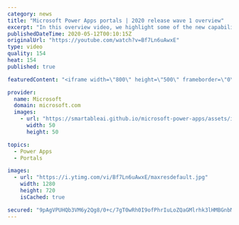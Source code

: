 ```yaml
---
category: news
title: "Microsoft Power Apps portals | 2020 release wave 1 overview"
excerpt: "In this overview video, we highlight some of the new capabilities included in the latest update to Microsoft Power Apps portals.     Here are the capabilities covered:   •    Power BI integration, so you can quickly add Power BI reports, tables, and dashboards to your portals without coding.  •    Themes"
publishedDateTime: 2020-05-12T00:10:15Z
originalUrl: "https://youtube.com/watch?v=Bf7Ln6uAwxE"
type: video
quality: 154
heat: 154
published: true

featuredContent: "<iframe width=\"800\" height=\"500\" frameborder=\"0\" src=\"https://www.youtube.com/embed/Bf7Ln6uAwxE\" allow=\"accelerometer; autoplay; encrypted-media; gyroscope; picture-in-picture\" allowfullscreen></iframe>"

provider:
  name: Microsoft
  domain: microsoft.com
  images:
    - url: "https://smartableai.github.io/microsoft-power-apps/assets/images/organizations/microsoft.com-50x50.jpg"
      width: 50
      height: 50

topics:
  - Power Apps
  - Portals

images:
  - url: "https://i.ytimg.com/vi/Bf7Ln6uAwxE/maxresdefault.jpg"
    width: 1280
    height: 720
    isCached: true

secured: "9pAgVPUHQb3VM6y2Qg8/0+c/7gT0wRh0I9ofPhrIuLoZQaGMlrhk3lHMBGnbMQtmh86ERB0z0LB5Gaq+8+mWdsL1Q6g7ajrusWpbbtXbSJxMwBprKYLFqkFpLBfw+8H6agu1R6jF4HsueDpO/wTBNmSFJyZnvL9DqTnbAghZsj9RCBS/rq5IOLA/GuSXyS/ppINl1iCgaU4W0x9/ttZe1vQoh5637MURRtt0w3fdLkS1SqSoiJy8kcSbF5F22GHCG4fkVQprbeOsLBqp/IKnl47J9tl40TUHJze/Yz9tvGnpPaWEUxAdrrS7OZwBN0eopWKhvknPL3RFC0KVDMYexQCSB3nicepBPxOcbSxU1V2ZujSCHTIRZppWMIJ/2OfRnyKFHpsQeGZCIq0SC8uhf+ovT58+eiI537Ejb0EgrC4GrYLgWGh9MAkyWmeJwR/z;9u8kvq5L0NWBRKoFlboy6Q=="
---
```


